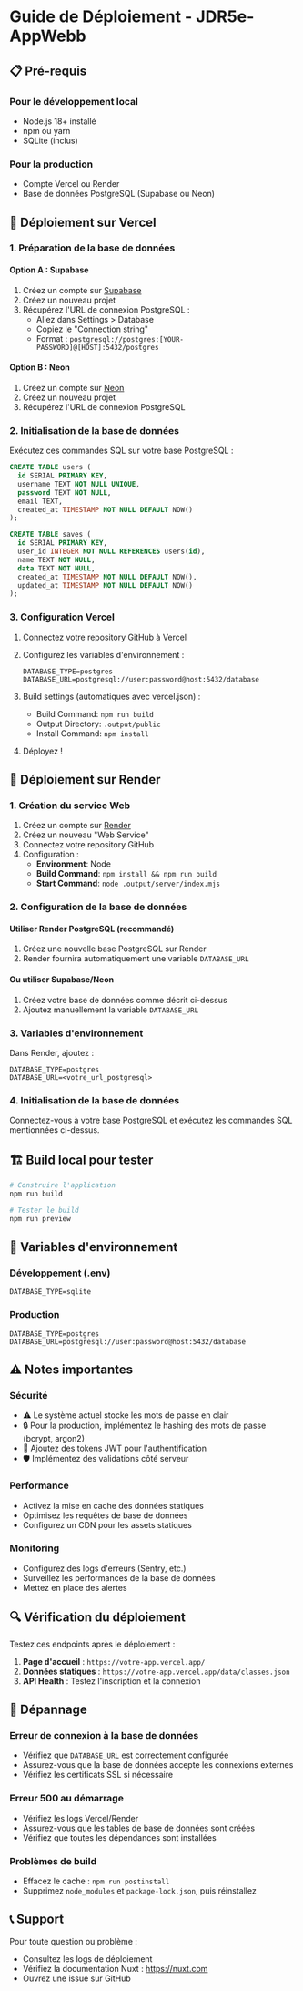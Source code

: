 # Guide de Déploiement - JDR5e-AppWebb

## 📋 Pré-requis

### Pour le développement local
- Node.js 18+ installé
- npm ou yarn
- SQLite (inclus)

### Pour la production
- Compte Vercel ou Render
- Base de données PostgreSQL (Supabase ou Neon)

## 🚀 Déploiement sur Vercel

### 1. Préparation de la base de données

#### Option A : Supabase
1. Créez un compte sur [Supabase](https://supabase.com)
2. Créez un nouveau projet
3. Récupérez l'URL de connexion PostgreSQL :
   - Allez dans Settings > Database
   - Copiez le "Connection string"
   - Format : `postgresql://postgres:[YOUR-PASSWORD]@[HOST]:5432/postgres`

#### Option B : Neon
1. Créez un compte sur [Neon](https://neon.tech)
2. Créez un nouveau projet
3. Récupérez l'URL de connexion PostgreSQL

### 2. Initialisation de la base de données

Exécutez ces commandes SQL sur votre base PostgreSQL :

```sql
CREATE TABLE users (
  id SERIAL PRIMARY KEY,
  username TEXT NOT NULL UNIQUE,
  password TEXT NOT NULL,
  email TEXT,
  created_at TIMESTAMP NOT NULL DEFAULT NOW()
);

CREATE TABLE saves (
  id SERIAL PRIMARY KEY,
  user_id INTEGER NOT NULL REFERENCES users(id),
  name TEXT NOT NULL,
  data TEXT NOT NULL,
  created_at TIMESTAMP NOT NULL DEFAULT NOW(),
  updated_at TIMESTAMP NOT NULL DEFAULT NOW()
);
```

### 3. Configuration Vercel

1. Connectez votre repository GitHub à Vercel
2. Configurez les variables d'environnement :
   ```
   DATABASE_TYPE=postgres
   DATABASE_URL=postgresql://user:password@host:5432/database
   ```
3. Build settings (automatiques avec vercel.json) :
   - Build Command: `npm run build`
   - Output Directory: `.output/public`
   - Install Command: `npm install`

4. Déployez !

## 🔧 Déploiement sur Render

### 1. Création du service Web

1. Créez un compte sur [Render](https://render.com)
2. Créez un nouveau "Web Service"
3. Connectez votre repository GitHub
4. Configuration :
   - **Environment**: Node
   - **Build Command**: `npm install && npm run build`
   - **Start Command**: `node .output/server/index.mjs`

### 2. Configuration de la base de données

#### Utiliser Render PostgreSQL (recommandé)
1. Créez une nouvelle base PostgreSQL sur Render
2. Render fournira automatiquement une variable `DATABASE_URL`

#### Ou utiliser Supabase/Neon
1. Créez votre base de données comme décrit ci-dessus
2. Ajoutez manuellement la variable `DATABASE_URL`

### 3. Variables d'environnement

Dans Render, ajoutez :
```
DATABASE_TYPE=postgres
DATABASE_URL=<votre_url_postgresql>
```

### 4. Initialisation de la base de données

Connectez-vous à votre base PostgreSQL et exécutez les commandes SQL mentionnées ci-dessus.

## 🏗️ Build local pour tester

```bash
# Construire l'application
npm run build

# Tester le build
npm run preview
```

## 📝 Variables d'environnement

### Développement (.env)
```env
DATABASE_TYPE=sqlite
```

### Production
```env
DATABASE_TYPE=postgres
DATABASE_URL=postgresql://user:password@host:5432/database
```

## ⚠️ Notes importantes

### Sécurité
- ⚠️ Le système actuel stocke les mots de passe en clair
- 🔒 Pour la production, implémentez le hashing des mots de passe (bcrypt, argon2)
- 🔐 Ajoutez des tokens JWT pour l'authentification
- 🛡️ Implémentez des validations côté serveur

### Performance
- Activez la mise en cache des données statiques
- Optimisez les requêtes de base de données
- Configurez un CDN pour les assets statiques

### Monitoring
- Configurez des logs d'erreurs (Sentry, etc.)
- Surveillez les performances de la base de données
- Mettez en place des alertes

## 🔍 Vérification du déploiement

Testez ces endpoints après le déploiement :

1. **Page d'accueil** : `https://votre-app.vercel.app/`
2. **Données statiques** : `https://votre-app.vercel.app/data/classes.json`
3. **API Health** : Testez l'inscription et la connexion

## 🐛 Dépannage

### Erreur de connexion à la base de données
- Vérifiez que `DATABASE_URL` est correctement configurée
- Assurez-vous que la base de données accepte les connexions externes
- Vérifiez les certificats SSL si nécessaire

### Erreur 500 au démarrage
- Vérifiez les logs Vercel/Render
- Assurez-vous que les tables de base de données sont créées
- Vérifiez que toutes les dépendances sont installées

### Problèmes de build
- Effacez le cache : `npm run postinstall`
- Supprimez `node_modules` et `package-lock.json`, puis réinstallez

## 📞 Support

Pour toute question ou problème :
- Consultez les logs de déploiement
- Vérifiez la documentation Nuxt : https://nuxt.com
- Ouvrez une issue sur GitHub
